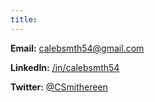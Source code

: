```yaml
---
title:
---
```


**Email:** [calebsmth54@gmail.com](mailto:calebsmth54@gmail.com)

**LinkedIn:** [/in/calebsmth54](https://www.linkedin.com/in/calebsmth54/)

**Twitter:** [@CSmithereen](https://twitter.com/CSmithereen)
